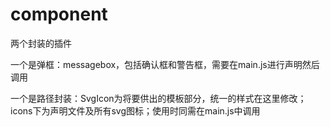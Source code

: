 # component

两个封装的插件


一个是弹框：messagebox，包括确认框和警告框，需要在main.js进行声明然后调用


一个是路径封装：SvgIcon为将要供出的模板部分，统一的样式在这里修改；icons下为声明文件及所有svg图标；使用时同需在main.js中调用